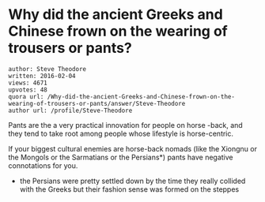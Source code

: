 # Why did the ancient Greeks and Chinese frown on the wearing of trousers or pants?

	author: Steve Theodore
	written: 2016-02-04
	views: 4671
	upvotes: 48
	quora url: /Why-did-the-ancient-Greeks-and-Chinese-frown-on-the-wearing-of-trousers-or-pants/answer/Steve-Theodore
	author url: /profile/Steve-Theodore


Pants are the a very practical innovation for people on horse -back, and they tend to take root among people whose lifestyle is horse-centric. 

If your biggest cultural enemies are horse-back nomads (like the Xiongnu or the Mongols or the Sarmatians or the Persians*) pants have negative connotations for you.



* the Persians were pretty settled down by the time they really collided with the Greeks but their fashion sense was formed on the steppes 

